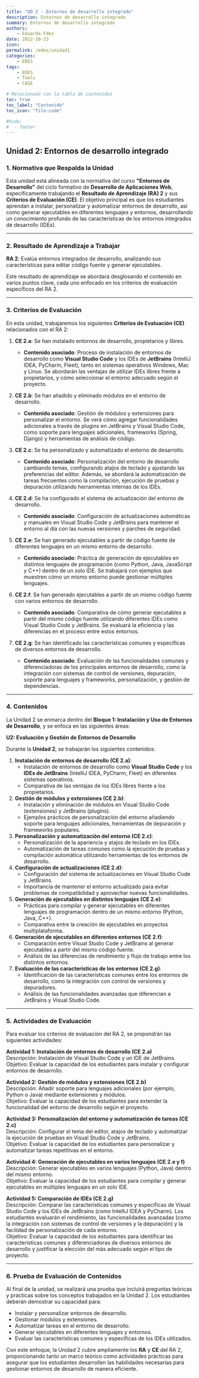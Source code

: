 ```yaml
---
title: "UD 2 - Entornos de desarrollo integrado"
description: Entornos de desarrollo integrado
summary: Entornos de desarrollo integrado
authors:
    - Eduardo Fdez
date: 2022-10-23
icon: 
permalink: /edes/unidad1
categories:
    - EDES
tags:
    - EDES
    - Tools
    - CASE

# Relacionado con la tabla de contenidos
toc: true
toc_label: "Contenido"
toc_icon: "file-code"

#hide:
#  - footer
---
```

## **Unidad 2: Entornos de desarrollo integrado**

### 1. Normativa que Respalda la Unidad

Esta unidad está alineada con la normativa del curso **"Entornos de Desarrollo"** del ciclo formativo de **Desarrollo de Aplicaciones Web**, específicamente trabajando el **Resultado de Aprendizaje (RA) 2** y sus **Criterios de Evaluación (CE)**. El objetivo principal es que los estudiantes aprendan a instalar, personalizar y automatizar entornos de desarrollo, así como generar ejecutables en diferentes lenguajes y entornos, desarrollando un conocimiento profundo de las características de los entornos integrados de desarrollo (IDEs).

---

### 2. Resultado de Aprendizaje a Trabajar

**RA 2**: Evalúa entornos integrados de desarrollo, analizando sus características para editar código fuente y generar ejecutables.

Este resultado de aprendizaje se abordará desglosando el contenido en varios puntos clave, cada uno enfocado en los criterios de evaluación específicos del RA 2.

---

### 3. Criterios de Evaluación

En esta unidad, trabajaremos los siguientes **Criterios de Evaluación (CE)** relacionados con el RA 2:

1. **CE 2.a**: Se han instalado entornos de desarrollo, propietarios y libres.    
     - **Contenido asociado**: Proceso de instalación de entornos de desarrollo como **Visual Studio Code** y los IDEs de **JetBrains** (IntelliJ IDEA, PyCharm, Fleet), tanto en sistemas operativos Windows, Mac y Linux. Se abordarán las ventajas de utilizar IDEs libres frente a propietarios, y cómo seleccionar el entorno adecuado según el proyecto.   

2. **CE 2.b**: Se han añadido y eliminado módulos en el entorno de desarrollo.       
     - **Contenido asociado**: Gestión de módulos y extensiones para personalizar el entorno. Se verá cómo agregar funcionalidades adicionales a través de plugins en JetBrains y Visual Studio Code, como soporte para lenguajes adicionales, frameworks (Spring, Django) y herramientas de análisis de código.    

3. **CE 2.c**: Se ha personalizado y automatizado el entorno de desarrollo.    
      - **Contenido asociado**: Personalización del entorno de desarrollo cambiando temas, configurando atajos de teclado y ajustando las preferencias del editor. Además, se abordará la automatización de tareas frecuentes como la compilación, ejecución de pruebas y depuración utilizando herramientas internas de los IDEs.    

4. **CE 2.d**: Se ha configurado el sistema de actualización del entorno de desarrollo.   
      - **Contenido asociado**: Configuración de actualizaciones automáticas y manuales en Visual Studio Code y JetBrains para mantener el entorno al día con las nuevas versiones y parches de seguridad.    

5. **CE 2.e**: Se han generado ejecutables a partir de código fuente de diferentes lenguajes en un mismo entorno de desarrollo.

      - **Contenido asociado**: Práctica de generación de ejecutables en distintos lenguajes de programación (como Python, Java, JavaScript y C++) dentro de un solo IDE. Se trabajará con ejemplos que muestren cómo un mismo entorno puede gestionar múltiples lenguajes.    

6. **CE 2.f**: Se han generado ejecutables a partir de un mismo código fuente con varios entornos de desarrollo.    
      - **Contenido asociado**: Comparativa de cómo generar ejecutables a partir del mismo código fuente utilizando diferentes IDEs como Visual Studio Code y JetBrains. Se evaluará la eficiencia y las diferencias en el proceso entre estos entornos.    

7. **CE 2.g**: Se han identificado las características comunes y específicas de diversos entornos de desarrollo.    
      - **Contenido asociado**: Evaluación de las funcionalidades comunes y diferenciadoras de los principales entornos de desarrollo, como la integración con sistemas de control de versiones, depuración, soporte para lenguajes y frameworks, personalización, y gestión de dependencias.    

---

### 4. Contenidos

La Unidad 2 se enmarca dentro del **Bloque 1: Instalación y Uso de Entornos de Desarrollo**, y se enfoca en las siguientes áreas:

**U2: Evaluación y Gestión de Entornos de Desarrollo**

Durante la **Unidad 2**, se trabajarán los siguientes contenidos:

1. **Instalación de entornos de desarrollo (CE 2.a)**:    
   * Instalación de entornos de desarrollo como **Visual Studio Code** y los **IDEs de JetBrains** (IntelliJ IDEA, PyCharm, Fleet) en diferentes sistemas operativos.    
   * Comparativa de las ventajas de los IDEs libres frente a los propietarios.    
2. **Gestión de módulos y extensiones (CE 2.b)**:    
   * Instalación y eliminación de módulos en Visual Studio Code (extensiones) y JetBrains (plugins).    
   * Ejemplos prácticos de personalización del entorno añadiendo soporte para lenguajes adicionales, herramientas de depuración y frameworks populares.    
3. **Personalización y automatización del entorno (CE 2.c)**:    
   * Personalización de la apariencia y atajos de teclado en los IDEs.    
   * Automatización de tareas comunes como la ejecución de pruebas y compilación automática utilizando herramientas de los entornos de desarrollo.    
4. **Configuración de actualizaciones (CE 2.d)**:   
   * Configuración del sistema de actualizaciones en Visual Studio Code y JetBrains.    
   * Importancia de mantener el entorno actualizado para evitar problemas de compatibilidad y aprovechar nuevas funcionalidades.    
5. **Generación de ejecutables en distintos lenguajes (CE 2.e)**:    
   * Prácticas para compilar y generar ejecutables en diferentes lenguajes de programación dentro de un mismo entorno (Python, Java, C++).    
   * Comparativa entre la creación de ejecutables en proyectos multiplataforma.   
6. **Generación de ejecutables en diferentes entornos (CE 2.f)**:    
   * Comparación entre Visual Studio Code y JetBrains al generar ejecutables a partir del mismo código fuente.   
   * Análisis de las diferencias de rendimiento y flujo de trabajo entre los distintos entornos.    
7. **Evaluación de las características de los entornos (CE 2.g)**:    
   * Identificación de las características comunes entre los entornos de desarrollo, como la integración con control de versiones y depuradores.    
   * Análisis de las funcionalidades avanzadas que diferencian a JetBrains y Visual Studio Code.    

---

### 5. Actividades de Evaluación

Para evaluar los criterios de evaluación del RA 2, se propondrán las siguientes actividades:

**Actividad 1: Instalación de entornos de desarrollo (CE 2.a)**   
Descripción: Instalación de Visual Studio Code y un IDE de JetBrains.   
Objetivo: Evaluar la capacidad de los estudiantes para instalar y configurar entornos de desarrollo.

**Actividad 2: Gestión de módulos y extensiones (CE 2.b)**    
Descripción: Añadir soporte para lenguajes adicionales (por ejemplo, Python o Java) mediante extensiones y módulos.   
Objetivo: Evaluar la capacidad de los estudiantes para extender la funcionalidad del entorno de desarrollo según el proyecto.

**Actividad 3: Personalización del entorno y automatización de tareas (CE 2.c)**    
Descripción: Configurar el tema del editor, atajos de teclado y automatizar la ejecución de pruebas en Visual Studio Code y JetBrains.    
Objetivo: Evaluar la capacidad de los estudiantes para personalizar y automatizar tareas repetitivas en el entorno.

**Actividad 4: Generación de ejecutables en varios lenguajes (CE 2.e y f)**      
Descripción: Generar ejecutables en varios lenguajes (Python, Java) dentro del mismo entorno.      
Objetivo: Evaluar la capacidad de los estudiantes para compilar y generar ejecutables en múltiples lenguajes en un solo IDE.     

**Actividad 5: Comparación de IDEs (CE 2.g)**     
Descripción: Comparar las características comunes y específicas de Visual Studio Code y los IDEs de JetBrains (como IntelliJ IDEA y PyCharm). Los estudiantes evaluarán el rendimiento, las funcionalidades avanzadas (como la integración con sistemas de control de versiones y la depuración) y la facilidad de personalización de cada entorno.    
Objetivo: Evaluar la capacidad de los estudiantes para identificar las características comunes y diferenciadoras de diversos entornos de desarrollo y justificar la elección del más adecuado según el tipo de proyecto.

---

### 6. Prueba de Evaluación de Contenidos

Al final de la unidad, se realizará una prueba que incluirá preguntas teóricas y prácticas sobre los conceptos trabajados en la Unidad 2. Los estudiantes deberán demostrar su capacidad para:

* Instalar y personalizar entornos de desarrollo.
* Gestionar módulos y extensiones.
* Automatizar tareas en el entorno de desarrollo.
* Generar ejecutables en diferentes lenguajes y entornos.
* Evaluar las características comunes y específicas de los IDEs utilizados.

Con este enfoque, la Unidad 2 cubre ampliamente los **RA** y **CE** del RA 2, proporcionando tanto un marco teórico como actividades prácticas para asegurar que los estudiantes desarrollen las habilidades necesarias para gestionar entornos de desarrollo de manera eficiente.
